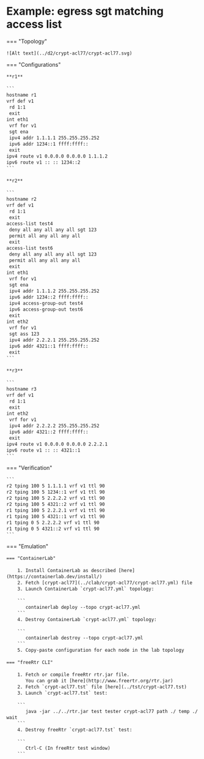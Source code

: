 # Example: egress sgt matching access list

=== "Topology"

    ![Alt text](../d2/crypt-acl77/crypt-acl77.svg)

=== "Configurations"

    **r1**

    ```
    hostname r1
    vrf def v1
     rd 1:1
     exit
    int eth1
     vrf for v1
     sgt ena
     ipv4 addr 1.1.1.1 255.255.255.252
     ipv6 addr 1234::1 ffff:ffff::
     exit
    ipv4 route v1 0.0.0.0 0.0.0.0 1.1.1.2
    ipv6 route v1 :: :: 1234::2
    ```

    **r2**

    ```
    hostname r2
    vrf def v1
     rd 1:1
     exit
    access-list test4
     deny all any all any all sgt 123
     permit all any all any all
     exit
    access-list test6
     deny all any all any all sgt 123
     permit all any all any all
     exit
    int eth1
     vrf for v1
     sgt ena
     ipv4 addr 1.1.1.2 255.255.255.252
     ipv6 addr 1234::2 ffff:ffff::
     ipv4 access-group-out test4
     ipv6 access-group-out test6
     exit
    int eth2
     vrf for v1
     sgt ass 123
     ipv4 addr 2.2.2.1 255.255.255.252
     ipv6 addr 4321::1 ffff:ffff::
     exit
    ```

    **r3**

    ```
    hostname r3
    vrf def v1
     rd 1:1
     exit
    int eth2
     vrf for v1
     ipv4 addr 2.2.2.2 255.255.255.252
     ipv6 addr 4321::2 ffff:ffff::
     exit
    ipv4 route v1 0.0.0.0 0.0.0.0 2.2.2.1
    ipv6 route v1 :: :: 4321::1
    ```

=== "Verification"

    ```
    r2 tping 100 5 1.1.1.1 vrf v1 ttl 90
    r2 tping 100 5 1234::1 vrf v1 ttl 90
    r2 tping 100 5 2.2.2.2 vrf v1 ttl 90
    r2 tping 100 5 4321::2 vrf v1 ttl 90
    r1 tping 100 5 2.2.2.1 vrf v1 ttl 90
    r1 tping 100 5 4321::1 vrf v1 ttl 90
    r1 tping 0 5 2.2.2.2 vrf v1 ttl 90
    r1 tping 0 5 4321::2 vrf v1 ttl 90
    ```

=== "Emulation"

    === "ContainerLab"

        1. Install ContainerLab as described [here](https://containerlab.dev/install/)  
        2. Fetch [crypt-acl77](../clab/crypt-acl77/crypt-acl77.yml) file  
        3. Launch ContainerLab `crypt-acl77.yml` topology:  

        ```
           containerlab deploy --topo crypt-acl77.yml  
        ```
        4. Destroy ContainerLab `crypt-acl77.yml` topology:  

        ```
           containerlab destroy --topo crypt-acl77.yml  
        ```
        5. Copy-paste configuration for each node in the lab topology

    === "freeRtr CLI"

        1. Fetch or compile freeRtr rtr.jar file.  
           You can grab it [here](http://www.freertr.org/rtr.jar)  
        2. Fetch `crypt-acl77.tst` file [here](../tst/crypt-acl77.tst)  
        3. Launch `crypt-acl77.tst` test:  

        ```
           java -jar ../../rtr.jar test tester crypt-acl77 path ./ temp ./ wait
        ```
        4. Destroy freeRtr `crypt-acl77.tst` test:  

        ```
           Ctrl-C (In freeRtr test window)
        ```

